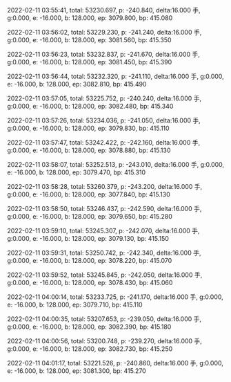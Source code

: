 2022-02-11 03:55:41, total: 53230.697, p: -240.840, delta:16.000 手, g:0.000, e: -16.000, b: 128.000, ep: 3079.800, bp: 415.080

2022-02-11 03:56:02, total: 53229.230, p: -241.240, delta:16.000 手, g:0.000, e: -16.000, b: 128.000, ep: 3081.560, bp: 415.350

2022-02-11 03:56:23, total: 53232.837, p: -241.670, delta:16.000 手, g:0.000, e: -16.000, b: 128.000, ep: 3081.450, bp: 415.390

2022-02-11 03:56:44, total: 53232.320, p: -241.110, delta:16.000 手, g:0.000, e: -16.000, b: 128.000, ep: 3082.810, bp: 415.490

2022-02-11 03:57:05, total: 53225.752, p: -240.240, delta:16.000 手, g:0.000, e: -16.000, b: 128.000, ep: 3082.480, bp: 415.340

2022-02-11 03:57:26, total: 53234.036, p: -241.050, delta:16.000 手, g:0.000, e: -16.000, b: 128.000, ep: 3079.830, bp: 415.110

2022-02-11 03:57:47, total: 53242.422, p: -242.160, delta:16.000 手, g:0.000, e: -16.000, b: 128.000, ep: 3078.880, bp: 415.130

2022-02-11 03:58:07, total: 53252.513, p: -243.010, delta:16.000 手, g:0.000, e: -16.000, b: 128.000, ep: 3079.470, bp: 415.310

2022-02-11 03:58:28, total: 53260.379, p: -243.200, delta:16.000 手, g:0.000, e: -16.000, b: 128.000, ep: 3077.840, bp: 415.130

2022-02-11 03:58:50, total: 53246.437, p: -242.590, delta:16.000 手, g:0.000, e: -16.000, b: 128.000, ep: 3079.650, bp: 415.280

2022-02-11 03:59:10, total: 53245.307, p: -242.070, delta:16.000 手, g:0.000, e: -16.000, b: 128.000, ep: 3079.130, bp: 415.150

2022-02-11 03:59:31, total: 53250.742, p: -242.340, delta:16.000 手, g:0.000, e: -16.000, b: 128.000, ep: 3078.220, bp: 415.070

2022-02-11 03:59:52, total: 53245.845, p: -242.050, delta:16.000 手, g:0.000, e: -16.000, b: 128.000, ep: 3078.430, bp: 415.060

2022-02-11 04:00:14, total: 53233.725, p: -241.170, delta:16.000 手, g:0.000, e: -16.000, b: 128.000, ep: 3079.710, bp: 415.110

2022-02-11 04:00:35, total: 53207.653, p: -239.050, delta:16.000 手, g:0.000, e: -16.000, b: 128.000, ep: 3082.390, bp: 415.180

2022-02-11 04:00:56, total: 53200.748, p: -239.270, delta:16.000 手, g:0.000, e: -16.000, b: 128.000, ep: 3082.730, bp: 415.250

2022-02-11 04:01:17, total: 53221.526, p: -240.860, delta:16.000 手, g:0.000, e: -16.000, b: 128.000, ep: 3081.300, bp: 415.270